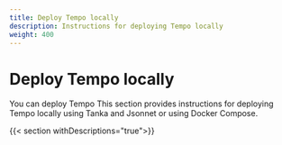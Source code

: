 ```yaml
---
title: Deploy Tempo locally
description: Instructions for deploying Tempo locally
weight: 400
---
```


# Deploy Tempo locally

You can deploy Tempo This section provides instructions for deploying Tempo locally using Tanka and Jsonnet or using Docker Compose.

{{< section withDescriptions="true">}}

